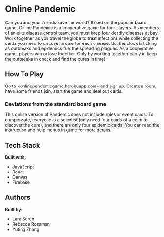 # Online Pandemic

Can you and your friends save the world?
Based on the popular board game, Online Pandemic is a cooperative game for four players. As members of an elite disease control team, you must keep four deadly diseases at bay. Work together as you travel the globe to treat infections while collecting the cards you need to discover a cure for each disease. But the clock is ticking as outbreaks and epidemics fuel the spreading plagues. As a cooperative game, players win or lose together. Only by working together can you keep the outbreaks in check and find the cures in time!

## How To Play

Go to <onlinepandemicgame.herokuapp.com> and sign up. Create a room, have some friends join, start the game and deal out cards.

### Deviations from the standard board game

This online version of Pandemic does not include roles or event cards. To compensate, everyone is a scientist (only need four cards of a color to discover the cure), and there are only four epidemic cards. You can read the instruction and help menus in game for more details.

## Tech Stack

**Built with:**

* JavaScript
* React
* Canvas
* Firebase

## Authors

**Built by:**

* Lara Seren
* Rebecca Rossman
* Yuting Zhang

